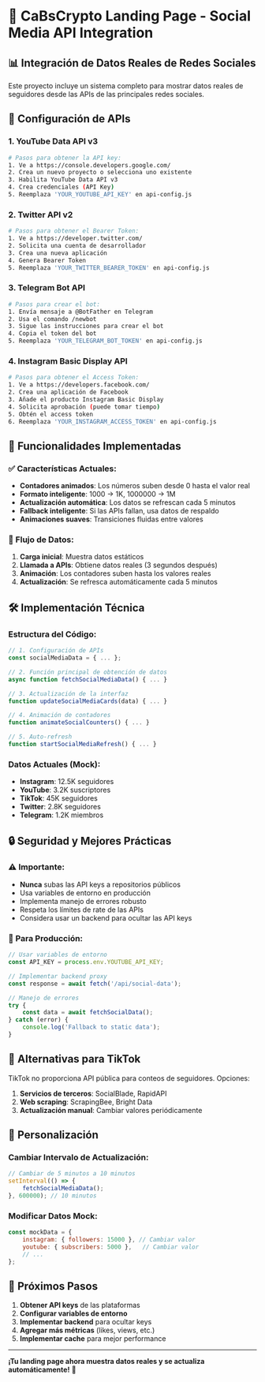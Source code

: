 # 🚀 CaBsCrypto Landing Page - Social Media API Integration

## 📊 Integración de Datos Reales de Redes Sociales

Este proyecto incluye un sistema completo para mostrar datos reales de seguidores desde las APIs de las principales redes sociales.

## 🔧 Configuración de APIs

### 1. YouTube Data API v3
```bash
# Pasos para obtener la API key:
1. Ve a https://console.developers.google.com/
2. Crea un nuevo proyecto o selecciona uno existente
3. Habilita YouTube Data API v3
4. Crea credenciales (API Key)
5. Reemplaza 'YOUR_YOUTUBE_API_KEY' en api-config.js
```

### 2. Twitter API v2
```bash
# Pasos para obtener el Bearer Token:
1. Ve a https://developer.twitter.com/
2. Solicita una cuenta de desarrollador
3. Crea una nueva aplicación
4. Genera Bearer Token
5. Reemplaza 'YOUR_TWITTER_BEARER_TOKEN' en api-config.js
```

### 3. Telegram Bot API
```bash
# Pasos para crear el bot:
1. Envía mensaje a @BotFather en Telegram
2. Usa el comando /newbot
3. Sigue las instrucciones para crear el bot
4. Copia el token del bot
5. Reemplaza 'YOUR_TELEGRAM_BOT_TOKEN' en api-config.js
```

### 4. Instagram Basic Display API
```bash
# Pasos para obtener el Access Token:
1. Ve a https://developers.facebook.com/
2. Crea una aplicación de Facebook
3. Añade el producto Instagram Basic Display
4. Solicita aprobación (puede tomar tiempo)
5. Obtén el access token
6. Reemplaza 'YOUR_INSTAGRAM_ACCESS_TOKEN' en api-config.js
```

## 🎯 Funcionalidades Implementadas

### ✅ Características Actuales:
- **Contadores animados**: Los números suben desde 0 hasta el valor real
- **Formato inteligente**: 1000 → 1K, 1000000 → 1M
- **Actualización automática**: Los datos se refrescan cada 5 minutos
- **Fallback inteligente**: Si las APIs fallan, usa datos de respaldo
- **Animaciones suaves**: Transiciones fluidas entre valores

### 🔄 Flujo de Datos:
1. **Carga inicial**: Muestra datos estáticos
2. **Llamada a APIs**: Obtiene datos reales (3 segundos después)
3. **Animación**: Los contadores suben hasta los valores reales
4. **Actualización**: Se refresca automáticamente cada 5 minutos

## 🛠️ Implementación Técnica

### Estructura del Código:
```javascript
// 1. Configuración de APIs
const socialMediaData = { ... };

// 2. Función principal de obtención de datos
async function fetchSocialMediaData() { ... }

// 3. Actualización de la interfaz
function updateSocialMediaCards(data) { ... }

// 4. Animación de contadores
function animateSocialCounters() { ... }

// 5. Auto-refresh
function startSocialMediaRefresh() { ... }
```

### Datos Actuales (Mock):
- **Instagram**: 12.5K seguidores
- **YouTube**: 3.2K suscriptores  
- **TikTok**: 45K seguidores
- **Twitter**: 2.8K seguidores
- **Telegram**: 1.2K miembros

## 🔒 Seguridad y Mejores Prácticas

### ⚠️ Importante:
- **Nunca** subas las API keys a repositorios públicos
- Usa variables de entorno en producción
- Implementa manejo de errores robusto
- Respeta los límites de rate de las APIs
- Considera usar un backend para ocultar las API keys

### 🚀 Para Producción:
```javascript
// Usar variables de entorno
const API_KEY = process.env.YOUTUBE_API_KEY;

// Implementar backend proxy
const response = await fetch('/api/social-data');

// Manejo de errores
try {
    const data = await fetchSocialData();
} catch (error) {
    console.log('Fallback to static data');
}
```

## 📱 Alternativas para TikTok

TikTok no proporciona API pública para conteos de seguidores. Opciones:

1. **Servicios de terceros**: SocialBlade, RapidAPI
2. **Web scraping**: ScrapingBee, Bright Data
3. **Actualización manual**: Cambiar valores periódicamente

## 🎨 Personalización

### Cambiar Intervalo de Actualización:
```javascript
// Cambiar de 5 minutos a 10 minutos
setInterval(() => {
    fetchSocialMediaData();
}, 600000); // 10 minutos
```

### Modificar Datos Mock:
```javascript
const mockData = {
    instagram: { followers: 15000 }, // Cambiar valor
    youtube: { subscribers: 5000 },   // Cambiar valor
    // ...
};
```

## 🚀 Próximos Pasos

1. **Obtener API keys** de las plataformas
2. **Configurar variables de entorno**
3. **Implementar backend** para ocultar keys
4. **Agregar más métricas** (likes, views, etc.)
5. **Implementar cache** para mejor performance

---

**¡Tu landing page ahora muestra datos reales y se actualiza automáticamente!** 🎉
